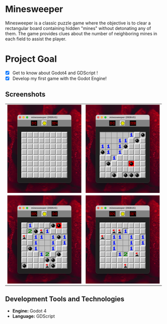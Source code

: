 # Minesweeper

Minesweeper is a classic puzzle game where the objective is to clear a rectangular board containing hidden "mines" without detonating any of them. The game provides clues about the number of neighboring mines in each field to assist the player.

# Project Goal

- [x] Get to know about Godot4 and GDScript !
- [x] Develop my first game with the Godot Engine!

## Screenshots

<table>
  <tr>
	<td style="text-align: center;">
	  <img src="resources/clean_board.png" width="500px"><br>
	</td>
	<td style="text-align: center;">
	  <img src="resources/bomb_exploded.png" width="500px"><br>
	</td>
  </tr>
  <tr>
	<td style="text-align: center;">
		<img src="resources/lost_flag.png" width="520px"><br>
	</td>
	<td style="text-align: center;">
		<img src="resources/flags.png" width="520px"><br>
	</td>
  </tr>
</table>

## Development Tools and Technologies

- **Engine:** Godot 4
- **Language:** GDScript
